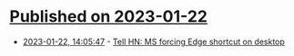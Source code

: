 # [Published on 2023-01-22](index.md)

* [2023-01-22, 14:05:47](https://news.ycombinator.com/item?id=34477498) - [Tell HN: MS forcing Edge shortcut on desktop](https://news.ycombinator.com/item?id=34477498)
